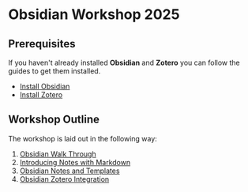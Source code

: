 # Obsidian Workshop 2025

## Prerequisites
If you haven't already installed **Obsidian** and **Zotero** you can follow the guides to get them installed.
- [Install Obsidian](./guides/Install_Obsidian)
- [Install Zotero](./guides/Install_Zotero)

## Workshop Outline
The workshop is laid out in the following way:
1. [Obsidian Walk Through](./guides/Obsidian_Walk_Through)
2. [Introducing Notes with Markdown](./guides/Markdown_Walk_Through)
3. [Obsidian Notes and Templates](./guides/Obsidan_Notes_And_Templates)
4. [Obsidian Zotero Integration](./guides/Obsidian_Zotero_Integration)